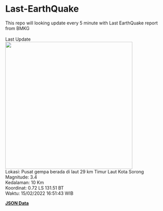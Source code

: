 # Last-EarthQuake
This repo will looking update every 5 minute with Last EarthQuake report from BMKG
<br>
<br>
Last Update
<br>
<img src="https://ews.bmkg.go.id/TEWS/data/20220215165143.mmi.jpg" width="400"/>
<br>
Lokasi: Pusat gempa berada di laut 29 km Timur Laut Kota Sorong <br>
Magnitude: 3.4 <br>
Kedalaman: 10 Km <br>
Koordinat: 0.72 LS 131.51 BT <br>
Waktu: 15/02/2022 16:51:43 WIB <br>

<a href="./data/data.json">**JSON Data**</a>
